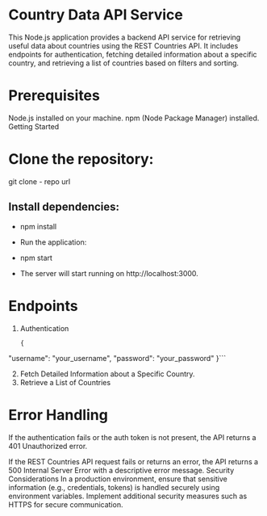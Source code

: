 # Country Data API Service
This Node.js application provides a backend API service for retrieving useful data about countries using the REST Countries API. It includes endpoints for authentication, fetching detailed information about a specific country, and retrieving a list of countries based on filters and sorting.

# Prerequisites
Node.js installed on your machine.
npm (Node Package Manager) installed.
Getting Started
# Clone the repository:

git clone - repo url




## Install dependencies:



+ npm install
+ Run the application:

+ npm start
+ The server will start running on http://localhost:3000.

# Endpoints
1. Authentication
   ```
   {
  "username": "your_username",
  "password": "your_password"
  }```

2. Fetch Detailed Information about a Specific Country.
3. Retrieve a List of Countries




 # Error Handling
If the authentication fails or the auth token is not present, the API returns a 401 Unauthorized error.

If the REST Countries API request fails or returns an error, the API returns a 500 Internal Server Error with a descriptive error message.
Security Considerations
In a production environment, ensure that sensitive information (e.g., credentials, tokens) is handled securely using environment variables.
Implement additional security measures such as HTTPS for secure communication.


